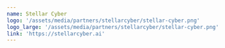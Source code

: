 ```yaml
---
name: Stellar Cyber
logo: '/assets/media/partners/stellarcyber/stellar-cyber.png'
logo_large: '/assets/media/partners/stellarcyber/stellar-cyber.png'
link: 'https://stellarcyber.ai'
---
```

